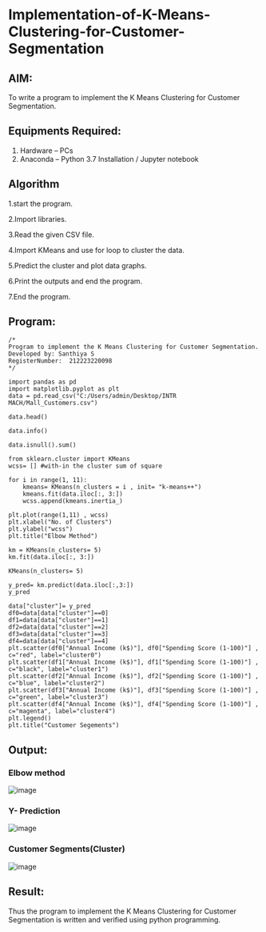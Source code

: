 # Implementation-of-K-Means-Clustering-for-Customer-Segmentation

## AIM:
To write a program to implement the K Means Clustering for Customer Segmentation.

## Equipments Required:
1. Hardware – PCs
2. Anaconda – Python 3.7 Installation / Jupyter notebook

## Algorithm
1.start the program.

2.Import libraries.

3.Read the given CSV file.

4.Import KMeans and use for loop to cluster the data.

5.Predict the cluster and plot data graphs.

6.Print the outputs and end the program.

7.End the program.

## Program:
```
/*
Program to implement the K Means Clustering for Customer Segmentation.
Developed by: Santhiya S
RegisterNumber:  212223220098
*/
```
```
import pandas as pd
import matplotlib.pyplot as plt
data = pd.read_csv("C:/Users/admin/Desktop/INTR MACH/Mall_Customers.csv")

data.head()

data.info()

data.isnull().sum()

from sklearn.cluster import KMeans
wcss= [] #with-in the cluster sum of square

for i in range(1, 11):
    kmeans= KMeans(n_clusters = i , init= "k-means++")
    kmeans.fit(data.iloc[:, 3:])
    wcss.append(kmeans.inertia_)

plt.plot(range(1,11) , wcss)
plt.xlabel("No. of Clusters")
plt.ylabel("wcss")
plt.title("Elbow Method")

km = KMeans(n_clusters= 5)
km.fit(data.iloc[:, 3:])

KMeans(n_clusters= 5)

y_pred= km.predict(data.iloc[:,3:])
y_pred

data["cluster"]= y_pred
df0=data[data["cluster"]==0]
df1=data[data["cluster"]==1]
df2=data[data["cluster"]==2]
df3=data[data["cluster"]==3]
df4=data[data["cluster"]==4]
plt.scatter(df0["Annual Income (k$)"], df0["Spending Score (1-100)"] , c="red", label="cluster0")
plt.scatter(df1["Annual Income (k$)"], df1["Spending Score (1-100)"] , c="black", label="cluster1")
plt.scatter(df2["Annual Income (k$)"], df2["Spending Score (1-100)"] , c="blue", label="cluster2")
plt.scatter(df3["Annual Income (k$)"], df3["Spending Score (1-100)"] , c="green", label="cluster3")
plt.scatter(df4["Annual Income (k$)"], df4["Spending Score (1-100)"] , c="magenta", label="cluster4")
plt.legend()
plt.title("Customer Segements")
```
## Output:
### Elbow method
![image](https://github.com/user-attachments/assets/58fe6ec7-1168-4f7a-97cb-ae8341df32d0)

### Y- Prediction
![image](https://github.com/user-attachments/assets/c19298aa-d647-4178-a42d-c1f915580aad)

### Customer Segments(Cluster)
![image](https://github.com/user-attachments/assets/a85d1a33-a76a-4ea5-8411-7cf70a66d2bb)


## Result:
Thus the program to implement the K Means Clustering for Customer Segmentation is written and verified using python programming.
